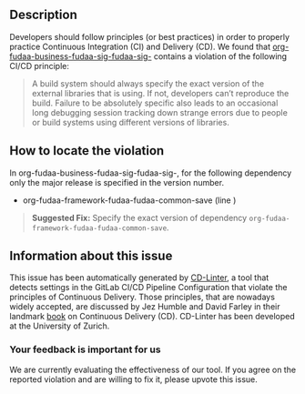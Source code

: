 
## Description
Developers should follow principles (or best practices) in order to properly practice Continuous Integration (CI) and Delivery (CD).
We found that [org-fudaa-business-fudaa-sig-fudaa-sig-](https://gitlab.com/fudaa/fudaa-framework/blob/master/.gitlab-ci.yml) contains a violation of the following CI/CD principle:

> A build system should always specify the exact version of the external libraries that is using.
If not, developers can’t reproduce the build. Failure to be absolutely specific also leads to an occasional long debugging session tracking down strange errors due to people or build systems using different versions of libraries.

## How to locate the violation

In org-fudaa-business-fudaa-sig-fudaa-sig-, for the following dependency only the major release is specified in the version number.

* org-fudaa-framework-fudaa-fudaa-common-save (line )

> **Suggested Fix:** Specify the exact version of dependency `org-fudaa-framework-fudaa-fudaa-common-save`.

## Information about this issue

This issue has been automatically generated by [CD-Linter](https://gitlab.com/Jancso/configuration-analytics), a tool that detects settings in the GitLab CI/CD Pipeline Configuration that violate the principles of Continuous Delivery. Those principles, that are nowadays widely accepted, are discussed by Jez Humble and David Farley in their landmark [book](https://www.oreilly.com/library/view/continuous-delivery-reliable/9780321670250/) on Continuous Delivery (CD). CD-Linter has been developed at the University of Zurich.

### Your feedback is important for us
We are currently evaluating the effectiveness of our tool. If you agree on the reported violation and are willing to fix it, please upvote this issue.